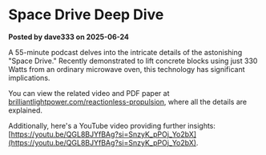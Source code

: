 # Space Drive Deep Dive

**Posted by dave333 on 2025-06-24**

A 55-minute podcast delves into the intricate details of the astonishing "Space Drive." Recently demonstrated to lift concrete blocks using just 330 Watts from an ordinary microwave oven, this technology has significant implications. 

You can view the related video and PDF paper at [brilliantlightpower.com/reactionless-propulsion](https://brilliantlightpower.com/reactionless-propulsion/), where all the details are explained. 

Additionally, here's a YouTube video providing further insights: [https://youtu.be/QGL8BJYfBAg?si=SnzyK_pPOj_Yo2bX](https://youtu.be/QGL8BJYfBAg?si=SnzyK_pPOj_Yo2bX).